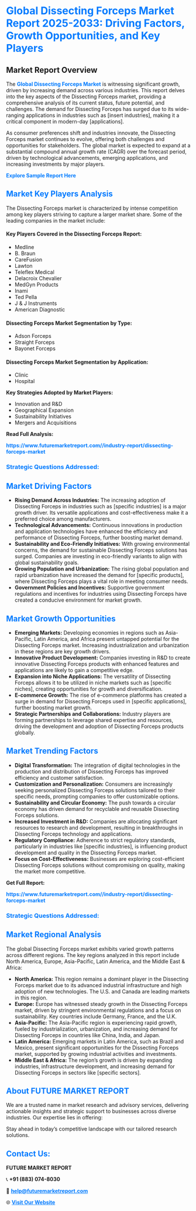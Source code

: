 <h1 style="color: #007BFF;">Global Dissecting Forceps Market Report 2025-2033: Driving Factors, Growth Opportunities, and Key Players</h1>

<section id="overview">
<h2>Market Report Overview</h2>
<p>The <a href="https://www.futuremarketreport.com//industry-report/dissecting-forceps-market" style="color: #007BFF; text-decoration: none;"><strong>Global Dissecting Forceps Market</strong></a> is witnessing significant growth, driven by increasing demand across various industries. This report delves into the key aspects of the Dissecting Forceps market, providing a comprehensive analysis of its current status, future potential, and challenges. The demand for Dissecting Forceps has surged due to its wide-ranging applications in industries such as [insert industries], making it a critical component in modern-day [applications].</p>
<p>As consumer preferences shift and industries innovate, the Dissecting Forceps market continues to evolve, offering both challenges and opportunities for stakeholders. The global market is expected to expand at a substantial compound annual growth rate (CAGR) over the forecast period, driven by technological advancements, emerging applications, and increasing investments by major players.</p>
</section>

<section id="overview">
<p><a href="https://www.futuremarketreport.com//request-sample/reportId=87522" style="color: #007BFF; text-decoration: none;"><strong>Explore Sample Report Here</strong></a></p>
</section>

<section id="key-players">
<h2 style="color: #007BFF;">Market Key Players Analysis</h2>
<p>The Dissecting Forceps market is characterized by intense competition among key players striving to capture a larger market share. Some of the leading companies in the market include:</p>
<h4>Key Players Covered in the Dissecting Forceps Report:</h4>
<ul><li>Medline</li><li>B. Braun</li><li>CareFusion</li><li>Lawton</li><li>Teleflex Medical</li><li>Delacroix Chevalier</li><li>MedGyn Products</li><li>Inami</li><li>Ted Pella</li><li>J &amp; J Instruments</li><li>American Diagnostic</li></ul>
<h4>Dissecting Forceps Market Segmentation by Type:</h4>
<ul><li>Adson Forceps</li><li>Straight Forceps</li><li>Bayonet Forceps</li></ul>

<h4>Dissecting Forceps Market Segmentation by Application:</h4>
<ul><li>Clinic</li><li>Hospital</li></ul>
<p><strong>Key Strategies Adopted by Market Players:</strong></p>
<ul>
<li>Innovation and R&D</li>
<li>Geographical Expansion</li>
<li>Sustainability Initiatives</li>
<li>Mergers and Acquisitions</li>
</ul>
</section>

<section>
<p><strong>Read Full Analysis: </strong></p><a href="https://www.futuremarketreport.com//industry-report/dissecting-forceps-market" style="color: #007BFF; text-decoration: none;"><strong>https://www.futuremarketreport.com//industry-report/dissecting-forceps-market</strong></a>
<h3 style="color: #007BFF;">Strategic Questions Addressed:</h3>
</section>

<section id="driving-factors">
<h2 style="color: #007BFF;">Market Driving Factors</h2>
<ul>
<li><strong>Rising Demand Across Industries:</strong> The increasing adoption of Dissecting Forceps in industries such as [specific industries] is a major growth driver. Its versatile applications and cost-effectiveness make it a preferred choice among manufacturers.</li>
<li><strong>Technological Advancements:</strong> Continuous innovations in production and application technologies have enhanced the efficiency and performance of Dissecting Forceps, further boosting market demand.</li>
<li><strong>Sustainability and Eco-Friendly Initiatives:</strong> With growing environmental concerns, the demand for sustainable Dissecting Forceps solutions has surged. Companies are investing in eco-friendly variants to align with global sustainability goals.</li>
<li><strong>Growing Population and Urbanization:</strong> The rising global population and rapid urbanization have increased the demand for [specific products], where Dissecting Forceps plays a vital role in meeting consumer needs.</li>
<li><strong>Government Policies and Incentives:</strong> Supportive government regulations and incentives for industries using Dissecting Forceps have created a conducive environment for market growth.</li>
</ul>
</section>

<section id="growth-opportunities">
<h2 style="color: #007BFF;">Market Growth Opportunities</h2>
<ul>
<li><strong>Emerging Markets:</strong> Developing economies in regions such as Asia-Pacific, Latin America, and Africa present untapped potential for the Dissecting Forceps market. Increasing industrialization and urbanization in these regions are key growth drivers.</li>
<li><strong>Innovative Product Development:</strong> Companies investing in R&D to create innovative Dissecting Forceps products with enhanced features and applications are likely to gain a competitive edge.</li>
<li><strong>Expansion into Niche Applications:</strong> The versatility of Dissecting Forceps allows it to be utilized in niche markets such as [specific niches], creating opportunities for growth and diversification.</li>
<li><strong>E-commerce Growth:</strong> The rise of e-commerce platforms has created a surge in demand for Dissecting Forceps used in [specific applications], further boosting market growth.</li>
<li><strong>Strategic Partnerships and Collaborations:</strong> Industry players are forming partnerships to leverage shared expertise and resources, driving the development and adoption of Dissecting Forceps products globally.</li>
</ul>
</section>

<section id="trending-factors">
<h2 style="color: #007BFF;">Market Trending Factors</h2>
<ul>
<li><strong>Digital Transformation:</strong> The integration of digital technologies in the production and distribution of Dissecting Forceps has improved efficiency and customer satisfaction.</li>
<li><strong>Customization and Personalization:</strong> Consumers are increasingly seeking personalized Dissecting Forceps solutions tailored to their specific needs, prompting companies to offer customizable options.</li>
<li><strong>Sustainability and Circular Economy:</strong> The push towards a circular economy has driven demand for recyclable and reusable Dissecting Forceps solutions.</li>
<li><strong>Increased Investment in R&D:</strong> Companies are allocating significant resources to research and development, resulting in breakthroughs in Dissecting Forceps technology and applications.</li>
<li><strong>Regulatory Compliance:</strong> Adherence to strict regulatory standards, particularly in industries like [specific industries], is influencing product development and quality in the Dissecting Forceps market.</li>
<li><strong>Focus on Cost-Effectiveness:</strong> Businesses are exploring cost-efficient Dissecting Forceps solutions without compromising on quality, making the market more competitive.</li>
</ul>
</section>

<section>
<p><strong>Get Full Report: </strong></p><a href="https://www.futuremarketreport.com//industry-report/dissecting-forceps-market" style="color: #007BFF; text-decoration: none;"><strong>https://www.futuremarketreport.com//industry-report/dissecting-forceps-market</strong></a>
<h3 style="color: #007BFF;">Strategic Questions Addressed:</h3>
</section>


<section id="regional-analysis">
<h2 style="color: #007BFF;">Market Regional Analysis</h2>
<p>The global Dissecting Forceps market exhibits varied growth patterns across different regions. The key regions analyzed in this report include North America, Europe, Asia-Pacific, Latin America, and the Middle East & Africa:</p>
<ul>
<li><strong>North America:</strong> This region remains a dominant player in the Dissecting Forceps market due to its advanced industrial infrastructure and high adoption of new technologies. The U.S. and Canada are leading markets in this region.</li>
<li><strong>Europe:</strong> Europe has witnessed steady growth in the Dissecting Forceps market, driven by stringent environmental regulations and a focus on sustainability. Key countries include Germany, France, and the U.K.</li>
<li><strong>Asia-Pacific:</strong> The Asia-Pacific region is experiencing rapid growth, fueled by industrialization, urbanization, and increasing demand for Dissecting Forceps in countries like China, India, and Japan.</li>
<li><strong>Latin America:</strong> Emerging markets in Latin America, such as Brazil and Mexico, present significant opportunities for the Dissecting Forceps market, supported by growing industrial activities and investments.</li>
<li><strong>Middle East & Africa:</strong> The region’s growth is driven by expanding industries, infrastructure development, and increasing demand for Dissecting Forceps in sectors like [specific sectors].</li>
</ul>
</section>

<footer>
<h2 style="color: #007BFF;">About FUTURE MARKET REPORT</h2>
<p>We are a trusted name in market research and advisory services, delivering actionable insights and strategic support to businesses across diverse industries. Our expertise lies in offering:</p>

<p>Stay ahead in today’s competitive landscape with our tailored research solutions.</p>

<h2 style="color: #007BFF;">Contact Us:</h2>
<p><strong>FUTURE MARKET REPORT</strong></p>
<p>📞 <strong>+91 (883) 074-8030</strong></p>
<p>📧 <strong><a href="mailto:help@futuremarketreport.com" style="color: #007BFF;">help@futuremarketreport.com</a></strong></p>
<p>🌐 <strong><a href="https://www.futuremarketreport.com/" style="color: #007BFF;">Visit Our Website</a></strong></p>
</footer>